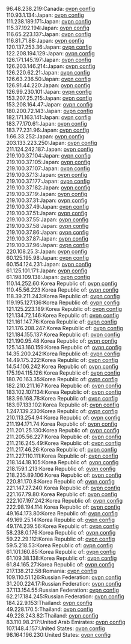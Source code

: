 96.48.238.219:Canada: [ovpn config](vpn/96_48_238_219.ovpn)  
110.93.1.134:Japan: [ovpn config](vpn/110_93_1_134.ovpn)  
111.238.189.171:Japan: [ovpn config](vpn/111_238_189_171.ovpn)  
115.37.192.194:Japan: [ovpn config](vpn/115_37_192_194.ovpn)  
116.65.223.137:Japan: [ovpn config](vpn/116_65_223_137.ovpn)  
116.81.71.88:Japan: [ovpn config](vpn/116_81_71_88.ovpn)  
120.137.253.36:Japan: [ovpn config](vpn/120_137_253_36.ovpn)  
122.208.194.129:Japan: [ovpn config](vpn/122_208_194_129.ovpn)  
126.171.145.197:Japan: [ovpn config](vpn/126_171_145_197.ovpn)  
126.203.146.214:Japan: [ovpn config](vpn/126_203_146_214.ovpn)  
126.220.62.21:Japan: [ovpn config](vpn/126_220_62_21.ovpn)  
126.63.236.50:Japan: [ovpn config](vpn/126_63_236_50.ovpn)  
126.91.44.220:Japan: [ovpn config](vpn/126_91_44_220.ovpn)  
126.99.230.101:Japan: [ovpn config](vpn/126_99_230_101.ovpn)  
153.207.25.215:Japan: [ovpn config](vpn/153_207_25_215.ovpn)  
153.208.164.47:Japan: [ovpn config](vpn/153_208_164_47.ovpn)  
180.200.72.143:Japan: [ovpn config](vpn/180_200_72_143.ovpn)  
182.171.163.141:Japan: [ovpn config](vpn/182_171_163_141.ovpn)  
183.77.170.61:Japan: [ovpn config](vpn/183_77_170_61.ovpn)  
183.77.231.96:Japan: [ovpn config](vpn/183_77_231_96.ovpn)  
1.66.33.252:Japan: [ovpn config](vpn/1_66_33_252.ovpn)  
203.133.223.250:Japan: [ovpn config](vpn/203_133_223_250.ovpn)  
211.124.242.187:Japan: [ovpn config](vpn/211_124_242_187.ovpn)  
219.100.37.104:Japan: [ovpn config](vpn/219_100_37_104.ovpn)  
219.100.37.105:Japan: [ovpn config](vpn/219_100_37_105.ovpn)  
219.100.37.107:Japan: [ovpn config](vpn/219_100_37_107.ovpn)  
219.100.37.13:Japan: [ovpn config](vpn/219_100_37_13.ovpn)  
219.100.37.177:Japan: [ovpn config](vpn/219_100_37_177.ovpn)  
219.100.37.182:Japan: [ovpn config](vpn/219_100_37_182.ovpn)  
219.100.37.19:Japan: [ovpn config](vpn/219_100_37_19.ovpn)  
219.100.37.31:Japan: [ovpn config](vpn/219_100_37_31.ovpn)  
219.100.37.49:Japan: [ovpn config](vpn/219_100_37_49.ovpn)  
219.100.37.51:Japan: [ovpn config](vpn/219_100_37_51.ovpn)  
219.100.37.55:Japan: [ovpn config](vpn/219_100_37_55.ovpn)  
219.100.37.58:Japan: [ovpn config](vpn/219_100_37_58.ovpn)  
219.100.37.86:Japan: [ovpn config](vpn/219_100_37_86.ovpn)  
219.100.37.87:Japan: [ovpn config](vpn/219_100_37_87.ovpn)  
219.100.37.96:Japan: [ovpn config](vpn/219_100_37_96.ovpn)  
220.108.25.3:Japan: [ovpn config](vpn/220_108_25_3.ovpn)  
60.125.195.98:Japan: [ovpn config](vpn/60_125_195_98.ovpn)  
60.154.124.231:Japan: [ovpn config](vpn/60_154_124_231.ovpn)  
61.125.101.171:Japan: [ovpn config](vpn/61_125_101_171.ovpn)  
61.198.109.138:Japan: [ovpn config](vpn/61_198_109_138.ovpn)  
110.14.252.60:Korea Republic of: [ovpn config](vpn/110_14_252_60.ovpn)  
110.45.56.223:Korea Republic of: [ovpn config](vpn/110_45_56_223.ovpn)  
118.39.211.243:Korea Republic of: [ovpn config](vpn/118_39_211_243.ovpn)  
119.195.127.136:Korea Republic of: [ovpn config](vpn/119_195_127_136.ovpn)  
121.125.223.189:Korea Republic of: [ovpn config](vpn/121_125_223_189.ovpn)  
121.134.72.146:Korea Republic of: [ovpn config](vpn/121_134_72_146.ovpn)  
121.161.147.76:Korea Republic of: [ovpn config](vpn/121_161_147_76.ovpn)  
121.176.208.247:Korea Republic of: [ovpn config](vpn/121_176_208_247.ovpn)  
121.184.155.137:Korea Republic of: [ovpn config](vpn/121_184_155_137.ovpn)  
121.190.95.48:Korea Republic of: [ovpn config](vpn/121_190_95_48.ovpn)  
125.143.160.159:Korea Republic of: [ovpn config](vpn/125_143_160_159.ovpn)  
14.35.200.242:Korea Republic of: [ovpn config](vpn/14_35_200_242.ovpn)  
14.49.175.222:Korea Republic of: [ovpn config](vpn/14_49_175_222.ovpn)  
14.54.106.242:Korea Republic of: [ovpn config](vpn/14_54_106_242.ovpn)  
175.194.115.126:Korea Republic of: [ovpn config](vpn/175_194_115_126.ovpn)  
180.70.163.35:Korea Republic of: [ovpn config](vpn/180_70_163_35.ovpn)  
182.210.211.167:Korea Republic of: [ovpn config](vpn/182_210_211_167.ovpn)  
183.102.107.134:Korea Republic of: [ovpn config](vpn/183_102_107_134.ovpn)  
183.96.168.78:Korea Republic of: [ovpn config](vpn/183_96_168_78.ovpn)  
183.97.133.102:Korea Republic of: [ovpn config](vpn/183_97_133_102.ovpn)  
1.247.139.230:Korea Republic of: [ovpn config](vpn/1_247_139_230.ovpn)  
210.113.254.94:Korea Republic of: [ovpn config](vpn/210_113_254_94.ovpn)  
211.194.171.74:Korea Republic of: [ovpn config](vpn/211_194_171_74.ovpn)  
211.201.25.130:Korea Republic of: [ovpn config](vpn/211_201_25_130.ovpn)  
211.205.56.227:Korea Republic of: [ovpn config](vpn/211_205_56_227.ovpn)  
211.216.245.49:Korea Republic of: [ovpn config](vpn/211_216_245_49.ovpn)  
211.217.46.26:Korea Republic of: [ovpn config](vpn/211_217_46_26.ovpn)  
211.227.110.111:Korea Republic of: [ovpn config](vpn/211_227_110_111.ovpn)  
218.144.18.105:Korea Republic of: [ovpn config](vpn/218_144_18_105.ovpn)  
218.159.1.213:Korea Republic of: [ovpn config](vpn/218_159_1_213.ovpn)  
218.235.89.106:Korea Republic of: [ovpn config](vpn/218_235_89_106.ovpn)  
220.81.170.8:Korea Republic of: [ovpn config](vpn/220_81_170_8.ovpn)  
221.147.27.240:Korea Republic of: [ovpn config](vpn/221_147_27_240.ovpn)  
221.167.79.80:Korea Republic of: [ovpn config](vpn/221_167_79_80.ovpn)  
222.107.197.242:Korea Republic of: [ovpn config](vpn/222_107_197_242.ovpn)  
222.98.194.114:Korea Republic of: [ovpn config](vpn/222_98_194_114.ovpn)  
49.164.173.80:Korea Republic of: [ovpn config](vpn/49_164_173_80.ovpn)  
49.169.25.14:Korea Republic of: [ovpn config](vpn/49_169_25_14.ovpn)  
49.174.239.56:Korea Republic of: [ovpn config](vpn/49_174_239_56.ovpn)  
58.238.0.176:Korea Republic of: [ovpn config](vpn/58_238_0_176.ovpn)  
59.22.29.112:Korea Republic of: [ovpn config](vpn/59_22_29_112.ovpn)  
59.5.218.53:Korea Republic of: [ovpn config](vpn/59_5_218_53.ovpn)  
61.101.160.85:Korea Republic of: [ovpn config](vpn/61_101_160_85.ovpn)  
61.109.38.138:Korea Republic of: [ovpn config](vpn/61_109_38_138.ovpn)  
61.84.165.27:Korea Republic of: [ovpn config](vpn/61_84_165_27.ovpn)  
217.138.212.58:Romania: [ovpn config](vpn/217_138_212_58.ovpn)  
109.110.51.126:Russian Federation: [ovpn config](vpn/109_110_51_126.ovpn)  
31.200.224.17:Russian Federation: [ovpn config](vpn/31_200_224_17.ovpn)  
37.113.154.55:Russian Federation: [ovpn config](vpn/37_113_154_55.ovpn)  
62.217.184.245:Russian Federation: [ovpn config](vpn/62_217_184_245.ovpn)  
184.22.9.153:Thailand: [ovpn config](vpn/184_22_9_153.ovpn)  
49.228.170.5:Thailand: [ovpn config](vpn/49_228_170_5.ovpn)  
49.228.243.82:Thailand: [ovpn config](vpn/49_228_243_82.ovpn)  
83.110.98.217:United Arab Emirates: [ovpn config](vpn/83_110_98_217.ovpn)  
107.148.4.157:United States: [ovpn config](vpn/107_148_4_157.ovpn)  
98.164.196.230:United States: [ovpn config](vpn/98_164_196_230.ovpn)  
